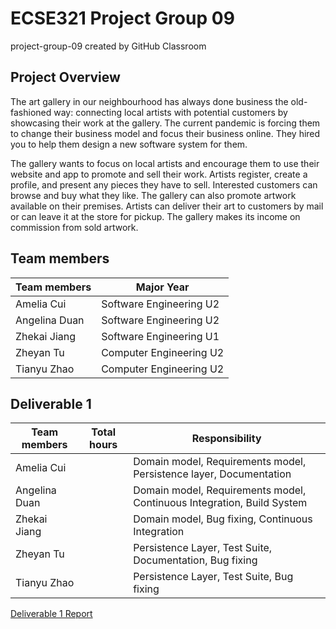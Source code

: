 # ECSE321 Project Group 09 
project-group-09 created by GitHub Classroom

## Project Overview

The art gallery in our neighbourhood has always done business the old-fashioned way: connecting local artists with potential customers by showcasing their work at the gallery. The current pandemic is forcing them to change their business model and focus their business online. They hired you to help them design a new software system for them.

The gallery wants to focus on local artists and encourage them to use their website and app to promote and sell their work. Artists register, create a profile, and present any pieces they have to sell. Interested customers can browse and buy what they like. The gallery can also promote artwork available on their premises. Artists can deliver their art to customers by mail or can leave it at the store for pickup. The gallery makes its income on commission from sold artwork.

## Team members

| Team members |	Major	Year |
| ------------ | ----------- |
| Amelia Cui |	Software Engineering	U2 |
| Angelina Duan	| Software Engineering	U2 |
| Zhekai Jiang | Software Engineering U1 |
| Zheyan Tu | Computer Engineering U2 |
| Tianyu Zhao | Computer Engineering U2 |


## Deliverable 1

| Team members |	Total hours	| Responsibility |
| ------------ | ------------ | -------------- |
| Amelia Cui | | Domain model, Requirements model, Persistence layer, Documentation |
| Angelina Duan	| | Domain model, Requirements model, Continuous Integration, Build System |
| Zhekai Jiang | | Domain model, Bug fixing,  Continuous Integration |
| Zheyan Tu | | Persistence Layer, Test Suite, Documentation, Bug fixing |
| Tianyu Zhao | | Persistence Layer, Test Suite, Bug fixing |

[Deliverable 1 Report](https://github.com/McGill-ECSE321-Fall2020/project-group-09/wiki/Project-Report_1)

